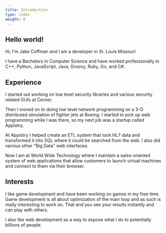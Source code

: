 ```yaml
---
title: Introduction
type: index
weight: 0
---
```


## Hello world!

Hi, I'm Jake Coffman and I am a developer in St. Louis Missouri. 

I have a Bachelors in Computer Science and have worked professionally in C++, Python, JavaScript, Java, Groovy, Ruby, 
Go, and C#.  

## Experience

I started out working on low level security libraries and various security related GUIs at Cerner.

Then I moved on to doing low level network programming on a 3-D distributed simulation of fighter jets at Boeing. 
I started to pick up web programming while I was there, so my next job was a startup called Appistry. 

At Appistry I helped create an ETL system that took HL7 data and transformed it into SQL where it could be searched 
from the web. I also did various other "Big Data" web interfaces.

Now I am at World Wide Technology where I maintain a sales-oriented system of web applications that allow customers
to launch virtual machines and connect to them via their browser.

## Interests

I like game development and have been working on games in my free time. Game development is all about optimization of
the main loop and as such is really interesting to work on. That and you see your results instantly and can play with
others. 

I also like web development as a way to expose what I do to potentially billions of people. 
